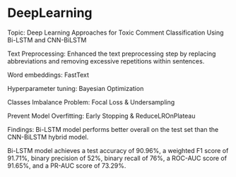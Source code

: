 # DeepLearning

Topic: Deep Learning Approaches for Toxic Comment Classification Using Bi-LSTM and CNN-BiLSTM

Text Preprocessing: Enhanced the text preprocessing step by replacing abbreviations and removing excessive repetitions within sentences.

Word embeddings: FastText 

Hyperparameter tuning: Bayesian Optimization

Classes Imbalance Problem: Focal Loss & Undersampling

Prevent Model Overfitting: Early Stopping & ReduceLROnPlateau 

Findings:
Bi-LSTM model performs better overall on the test set than the CNN-BiLSTM hybrid model. 

Bi-LSTM model achieves a test accuracy of 90.96%, a weighted F1 score of 91.71%, binary precision of 52%, binary recall of 76%, a ROC-AUC score of 91.65%, and a PR-AUC score of 73.29%.

